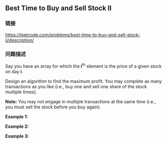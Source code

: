 ## Best Time to Buy and Sell Stock II  
### 链接  
https://leetcode.com/problems/best-time-to-buy-and-sell-stock-ii/description/  
### 问题描述
Say you have an array for which the **i**<sup>th</sup> element is the price of a given stock on day **i**.

Design an algorithm to find the maximum profit. You may complete as many transactions as you like (i.e., buy one and sell one share of the stock multiple times).

**Note:** You may not engage in multiple transactions at the same time (i.e., you must sell the stock before you buy again).

**Example 1:**

**Example 2:**

**Example 3:**
